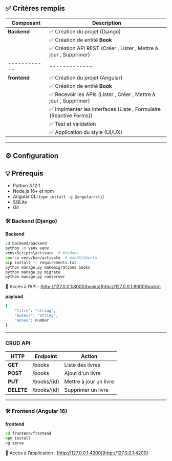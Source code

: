 ## ✅ Critères remplis

| Composant   | Description |
|-------------|-------------|
| **Backend** | ✅ Création du projet (Django) |
|             | ✅ Création de entité **Book** |
|             | ✅ Création API REST (Créer , Lister ,  Mettre à jour , Supprimer) |
|------------|-------------|
| **frontend** | ✅ Création du projet (Angular) |
|             | ✅ Création de entité **Book** |
|             | ✅ Recevoir les APIs (Lister , Créer , Mettre à jour , Supprimer) |
|             | ✅ Implmenter les interfaces (Liste , Formulaire (Reactive Forms)) |
|             | ✅ Test et validation |
|             | ✅ Application du style (UI/UX) |


---
## ⚙️ Configuration

## 💡 Prérequis

- Python 3.12.1
- Node.js 16+ et npm
- Angular CLI (`npm install -g @angular/cli`)
- SQLite
- Git

### 🛠️ Backend (Django)
**Backend**
```bash
cd backend/backend
python -m venv venv
venv\Scripts\activate  # Windows
source venv/bin/activate  # macOS/Ubuntu
pip install -r requirements.txt
python manage.py makemigrations books
python manage.py migrate 
python manage.py runserver
```
🔗 Accès à l’API : [http://127.0.0.1:8000/books](http://127.0.0.1:8000/books)

**payload**
```bash
{
    "titre": "string",
    "auteur": "string",
    "annee": number
}
```

---
### CRUD API
| HTTP | Endpoint | Action |
|------|----------|--------|
| **GET** | /books | Liste des livres |
| **POST** | /books | Ajout d'un livre |
| **PUT** | /books/{id} | Mettre à jour un livre |
| **DELETE** | /books/{id} | Supprimer un livre |

---
### 🛠️ Frontend (Angular 16)
**frontend**
```bash
cd frontend/frontend
npm install
ng serve
```
🔗 Accès à l’application : [http://127.0.0.1:4200](http://127.0.0.1:4200)
